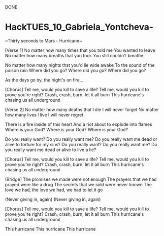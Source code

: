 DONE

# HackTUES_10_Gabriela_Yontcheva-

~Thirty seconds to Mars - Hurricane~

[Verse 1]
No matter how many times that you told me
You wanted to leave
No matter how many breaths that you took
You still couldn't breathe

No matter how many nights that you'd lie wide awake
To the sound of the poison rain
Where did you go? Where did you go?
Where did you go?

As the days go by, the night's on fire...

[Chorus]
Tell me, would you kill to save a life?
Tell me, would you kill to prove you're right?
Crash, crash, burn, let it all burn
This hurricane's chasing us all underground

[Verse 2]
No matter how many deaths that I die
I will never forget
No matter how many lives I live
I will never regret

There is a fire inside of this heart
And a riot about to explode into flames
Where is your God? Where is your God?
Where is your God?

Do you really want? Do you really want me?
Do you really want me dead or alive to torture for my sins?
Do you really want? Do you really want me?
Do you really want me dead or alive to live a lie?

[Chorus]
Tell me, would you kill to save a life?
Tell me, would you kill to prove you're right?
Crash, crash, burn, let it all burn
This hurricane's chasing us all underground

[Bridge]
The promises we made were not enough
The prayers that we had prayed were like a drug
The secrets that we sold were never known
The love we had, the love we had, we had to let it go

(Never giving in, again)
(Never giving in, again)

[Chorus]
Tell me, would you kill to save a life?
Tell me, would you kill to prove you're right?
Crash, crash, burn, let it all burn
This hurricane's chasing us all underground

This hurricane
This hurricane
This hurricane
